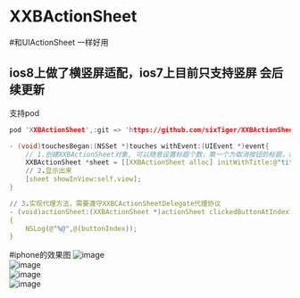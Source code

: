 # XXBActionSheet
#和UIActionSheet 一样好用

## ios8上做了横竖屏适配，ios7上目前只支持竖屏 会后续更新
支持pod
```c
pod 'XXBActionSheet',:git => 'https://github.com/sixTiger/XXBActionSheet'
```

``` c
- (void)touchesBegan:(NSSet *)touches withEvent:(UIEvent *)event{
    // 1.创建XXBActionSheet对象, 可以随意设置标题个数，第一个为取消按钮的标题，需要设置代理才能监听点击结果
    XXBActionSheet *sheet = [[XXBActionSheet alloc] initWithTitle:@"title" delegate:self cancelButtonTitle:@"cancale" otherButtonTitles:@"0",@"1",@"2",@"3",@"4",@"5",@"6",@"7",@"8",@"9",@"10",nil];
    // 2.显示出来
    [sheet showInView:self.view];
}

// 3.实现代理方法，需要遵守XXBCActionSheetDelegate代理协议
- (void)actionSheet:(XXBActionSheet *)actionSheet clickedButtonAtIndex:(NSInteger)buttonIndex
{
    NSLog(@"%@",@(buttonIndex));
}
```
#iphone的效果图
![image](./image/1.png)<br>
![image](./image/2.png)<br>
![image](./image/3.png)<br>
![image](./image/4.png)<br>
